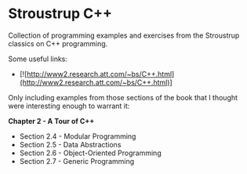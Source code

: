 Stroustrup C++
============== 

Collection of programming examples and exercises from the Stroustrup classics on C++ programming.

Some useful links:

* [![http://www2.research.att.com/~bs/C++.html](http://www2.research.att.com/~bs/C++.html)]

Only including examples from those sections of the book that I thought were interesting enough to warrant it:

**Chapter 2 - A Tour of C++**
* Section 2.4 - Modular Programming
* Section 2.5 - Data Abstractions
* Section 2.6 - Object-Oriented Programming
* Section 2.7 - Generic Programming